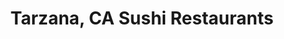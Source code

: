 ---
layout: city
title: Tarzana, CA Sushi Restaurants
permalink: /california/tarzana/
stateAbbr: CA
stateName: California
cityName: Tarzana

---